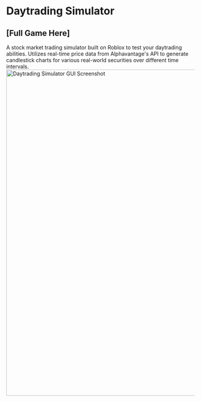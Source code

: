 # Daytrading Simulator
## [Full Game Here]
A stock market trading simulator built on Roblox to test your daytrading abilities. Utilizes real-time price data from Alphavantage's API to generate candlestick charts for various real-world securities over different time intervals.
<img width="872" alt="Daytrading Simulator GUI Screenshot" src="https://andylabs.org/static/media/DaytradingSimulator.c6ab490b75ebca767d0c.png">
